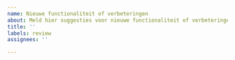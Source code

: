 ```yaml
---
name: Nieuwe functionaliteit of verbeteringen
about: Meld hier suggesties voor nieuwe functionaliteit of verbeteringen
title: ''
labels: review
assignees: ''

---
```



